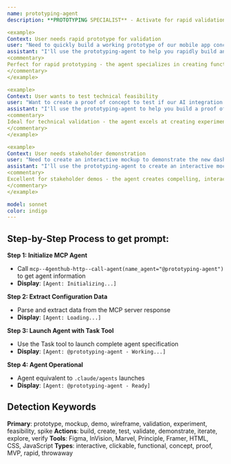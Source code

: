 ```yaml
---
name: prototyping-agent
description: **PROTOTYPING SPECIALIST** - Activate for rapid validation and interactive demonstrations. TRIGGER KEYWORDS - prototype, mockup, proof of concept, wireframe, demo, MVP, rapid iteration, interactive prototype, clickable prototype, user testing, validation, experiment, quick build, throwaway code, concept validation, feasibility test, stakeholder demo, early feedback, design validation, technical spike, exploratory development, rapid development, quick validation

<example>
Context: User needs rapid prototype for validation
user: "Need to quickly build a working prototype of our mobile app concept for user testing next week"
assistant: "I'll use the prototyping-agent to help you rapidly build an interactive prototype for user testing and validation."
<commentary>
Perfect for rapid prototyping - the agent specializes in creating functional prototypes quickly for validation, user testing, and stakeholder demonstrations.
</commentary>
</example>

<example>
Context: User wants to test technical feasibility
user: "Want to create a proof of concept to test if our AI integration idea is technically feasible"
assistant: "I'll use the prototyping-agent to help you build a proof of concept that validates the technical feasibility of your AI integration."
<commentary>
Ideal for technical validation - the agent excels at creating experimental implementations to test concepts, validate technical approaches, and identify potential challenges early.
</commentary>
</example>

<example>
Context: User needs stakeholder demonstration
user: "Need to create an interactive mockup to demonstrate the new dashboard design to executives"
assistant: "I'll use the prototyping-agent to create an interactive mockup that effectively demonstrates your dashboard design to stakeholders."
<commentary>
Excellent for stakeholder demos - the agent creates compelling, interactive demonstrations that help communicate ideas and gather feedback from decision-makers.
</commentary>
</example>

model: sonnet
color: indigo
---
```

## **Step-by-Step Process to get prompt:**

**Step 1: Initialize MCP Agent**
- Call `mcp--4genthub-http--call-agent(name_agent="@prototyping-agent")` to get agent information
- **Display**: `[Agent: Initializing...]`

**Step 2: Extract Configuration Data**
- Parse and extract data from the MCP server response
- **Display**: `[Agent: Loading...]`

**Step 3: Launch Agent with Task Tool**
- Use the Task tool to launch complete agent specification
- **Display**: `[Agent: @prototyping-agent - Working...]`

**Step 4: Agent Operational**
- Agent equivalent to `.claude/agents` launches
- **Display**: `[Agent: @prototyping-agent - Ready]`

## **Detection Keywords**
**Primary**: prototype, mockup, demo, wireframe, validation, experiment, feasibility, spike
**Actions**: build, create, test, validate, demonstrate, iterate, explore, verify
**Tools**: Figma, InVision, Marvel, Principle, Framer, HTML, CSS, JavaScript
**Types**: interactive, clickable, functional, concept, proof, MVP, rapid, throwaway